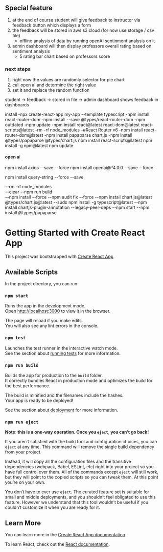 ## Special feature
1. at the end of course student will give feedback to instructor via feedback button which displays a form
2. the feedback will be stored in aws s3 cloud (for now use storage / csv file)
   - offline analysis of data by running openAI sentinment analysis on it
3. admin dashboard will then display professors overall rating based on sentiment analysis
   - 5 rating bar chart based on professors score


### next steps
1. right now the values are randomly selector for pie chart
2. call open ai and determine the right value
3. set it and replace the random function

student -> feedback -> stored in file -> admin dashboard shows feedback in dashboards


install 
-npx create-react-app my-app --template typescript
-npm install react-router-dom
-npm install --save @types/react-router-dom
-npm outdated
-npm update
-npm install react@latest react-dom@latest react-scripts@latest
-rm -rf node_modules
-#React Router v6
-npm install react-router-dom@latest
-npm install papaparse chart.js <!---for papaparse and chart.js/auto --> 
-npm install @types/papaparse @types/chart.js
npm install react-scripts@latest
npm install -g npm@latest
npm update

#### open ai
npm install axios --save --force
npm install openai@^4.0.0 --save --force

npm install query-string --force --save


--rm -rf node_modules      
--clear
--npm run build   
--npm install --force
--npm audit fix --force 
--npm install chart.js@latest @types/chart.js@latest
--sudo npm install -g typescript@latest
--npm install chartjs-plugin-annotation --legacy-peer-deps
--npm start
--npm install @types/papaparse

# Getting Started with Create React App

This project was bootstrapped with [Create React App](https://github.com/facebook/create-react-app).

## Available Scripts

In the project directory, you can run:

### `npm start`

Runs the app in the development mode.\
Open [http://localhost:3000](http://localhost:3000) to view it in the browser.

The page will reload if you make edits.\
You will also see any lint errors in the console.

### `npm test`

Launches the test runner in the interactive watch mode.\
See the section about [running tests](https://facebook.github.io/create-react-app/docs/running-tests) for more information.

### `npm run build`

Builds the app for production to the `build` folder.\
It correctly bundles React in production mode and optimizes the build for the best performance.

The build is minified and the filenames include the hashes.\
Your app is ready to be deployed!

See the section about [deployment](https://facebook.github.io/create-react-app/docs/deployment) for more information.

### `npm run eject`

**Note: this is a one-way operation. Once you `eject`, you can’t go back!**

If you aren’t satisfied with the build tool and configuration choices, you can `eject` at any time. This command will remove the single build dependency from your project.

Instead, it will copy all the configuration files and the transitive dependencies (webpack, Babel, ESLint, etc) right into your project so you have full control over them. All of the commands except `eject` will still work, but they will point to the copied scripts so you can tweak them. At this point you’re on your own.

You don’t have to ever use `eject`. The curated feature set is suitable for small and middle deployments, and you shouldn’t feel obligated to use this feature. However we understand that this tool wouldn’t be useful if you couldn’t customize it when you are ready for it.

## Learn More

You can learn more in the [Create React App documentation](https://facebook.github.io/create-react-app/docs/getting-started).

To learn React, check out the [React documentation](https://reactjs.org/).
